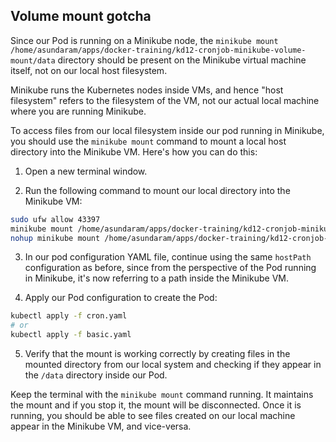 ## Volume mount gotcha
Since our Pod is running on a Minikube node, the `minikube mount /home/asundaram/apps/docker-training/kd12-cronjob-minikube-volume-mount/data` directory should be present on the Minikube virtual machine itself, not on our local host filesystem.

Minikube runs the Kubernetes nodes inside VMs, and hence "host filesystem" refers to the filesystem of the VM, not our actual local machine where you are running Minikube.

To access files from our local filesystem inside our pod running in Minikube, you should use the `minikube mount` command to mount a local host directory into the Minikube VM. Here's how you can do this:

1. Open a new terminal window.
   
2. Run the following command to mount our local directory into the Minikube VM:

```sh
sudo ufw allow 43397
minikube mount /home/asundaram/apps/docker-training/kd12-cronjob-minikube-volume-mount/data:/home/asundaram/apps/docker-training/kd12-cronjob-minikube-volume-mount/data --port=43397
nohup minikube mount /home/asundaram/apps/docker-training/kd12-cronjob-minikube-volume-mount/data:/home/asundaram/apps/docker-training/kd12-cronjob-minikube-volume-mount/data --port=43397 &
```

3. In our pod configuration YAML file, continue using the same `hostPath` configuration as before, since from the perspective of the Pod running in Minikube, it's now referring to a path inside the Minikube VM.

4. Apply our Pod configuration to create the Pod:

```sh
kubectl apply -f cron.yaml
# or
kubectl apply -f basic.yaml
```

5. Verify that the mount is working correctly by creating files in the mounted directory from our local system and checking if they appear in the `/data` directory inside our Pod.

Keep the terminal with the `minikube mount` command running. It maintains the mount and if you stop it, the mount will be disconnected. Once it is running, you should be able to see files created on our local machine appear in the Minikube VM, and vice-versa.